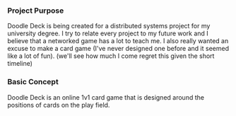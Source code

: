 ### Project Purpose
Doodle Deck is being created for a distributed systems project for my university degree. I try to relate every project to my future work and I believe that a networked game has a lot to teach me. I also really wanted an excuse to make a card game (I've never designed one before and it seemed like a lot of fun). (we'll see how much I come regret this given the short timeline)

### Basic Concept

Doodle Deck is an online 1v1 card game that is designed around the positions of cards on the play field. 